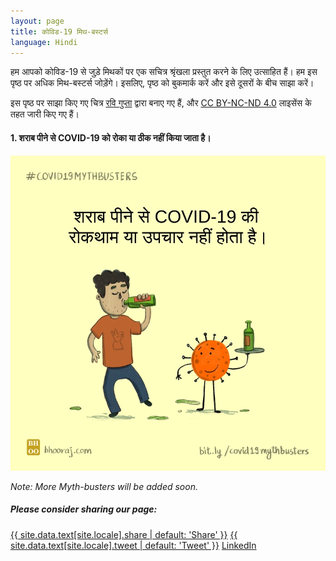 ```yaml
---
layout: page
title: कोविड-19 मिथ-बस्टर्स
language: Hindi
---
```

<a href="#read"></a>
हम आपको कोविड-19 से जुड़े मिथकों पर एक सचित्र श्रृंखला प्रस्तुत करने के लिए उत्साहित हैं। हम इस पृष्ठ पर अधिक मिथ-बस्टर्स जोड़ेंगे। इसलिए, पृष्ठ को बुकमार्क करें और इसे दूसरों के बीच साझा करें।

इस पृष्ठ पर साझा किए गए चित्र [रवि गुप्ता](https://www.ravigupta.me/) द्वारा बनाए गए हैं, और [CC BY-NC-ND 4.0](https://creativecommons.org/licenses/by-nc-nd/4.0/) लाइसेंस के तहत जारी किए गए हैं।

#### 1. शराब पीने से COVID-19 को रोका या ठीक नहीं किया जाता है।
<img src="/public/images/covid19mythbusters/hindi/CovidMythBusters_Alcohol_hindi.jpg" alt="Illustration on COVID-19 myth about alcohol.">
<br>

*Note: More Myth-busters will be added soon.*

<div class="page-share">
  <h5> Please consider sharing our page: </h5>
  <a href="https://www.facebook.com/sharer/sharer.php?u={{ page.url | absolute_url | url_encode }}" onclick="window.open(this.href, 'window', 'left=20,top=20,width=500,height=500,toolbar=1,resizable=0'); return false;" class="btn btn-facebook btn-small"><i class="fa fa-facebook" aria-hidden="true"></i> <span>{{ site.data.text[site.locale].share | default: 'Share' }}</span></a>
  <a href="https://twitter.com/intent/tweet?text={{ page.title | url_encode }}%20{{ page.url | absolute_url | url_encode }}&via={{ site.author.twitter_username }}&related={{ site.author.twitter_username }}" onclick="window.open(this.href, 'window', 'left=20,top=20,width=500,height=500,toolbar=1,resizable=0'); return false;" class="btn btn-twitter btn-small"><i class="fa fa-twitter" aria-hidden="true"></i> <span>{{ site.data.text[site.locale].tweet | default: 'Tweet' }}</span></a>
  <a href="https://www.linkedin.com/shareArticle?mini=true&url={{ page.url | absolute_url | url_encode }}" onclick="window.open(this.href, 'window', 'left=20,top=20,width=500,height=500,toolbar=1,resizable=0'); return false;" class="btn btn-linkedin btn-small"><i class="fa fa-linkedin" aria-hidden="true"></i> <span>LinkedIn</span></a>
</div>
